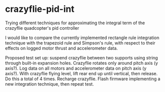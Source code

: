 # crazyflie-pid-int
Trying different techniques for approximating the integral term of the crazyflie quadcopter's pid controller

I would like to compare the currently implemented rectangle rule integration technique with the trapezoid rule and Simpson's rule, with respect to their effects on logged motor thrust and accelerometer data.

Proposed test set up: suspend crazyflie between two supports using string through built-in expansion holes. Crazyflie rotates only around pitch axis (y axis?). Log data on all motors and accelerometer data on pitch axis (y axis?). With crazyflie flying level, lift rear end up until vertical, then release. Do this a total of 4 times. Recharge crazyflie. Flash firmware implementing a new integration technique, then repeat test.
